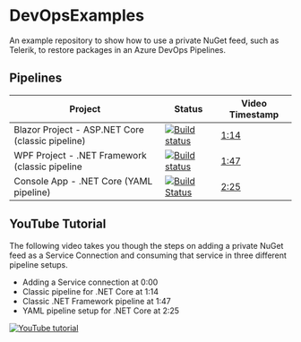 # DevOpsExamples
An example repository to show how to use a private NuGet feed, such as Telerik, to restore packages in an Azure DevOps Pipelines.

## Pipelines

| Project | Status | Video Timestamp |
|--------------|--------------------------|----------------------|
| Blazor Project - ASP.NET Core (classic pipeline) | [![Build status](https://dev.azure.com/lance/DevOps%20Examples/_apis/build/status/MyBlazorApp%20Build)](https://dev.azure.com/lance/DevOps%20Examples/_build/latest?definitionId=47) | [1:14](https://youtu.be/rUWU2n6FwgA?t=74) |
| WPF Project -  .NET Framework (classic pipeline| [![Build status](https://dev.azure.com/lance/DevOps%20Examples/_apis/build/status/MyWpfApp%20Build)](https://dev.azure.com/lance/DevOps%20Examples/_build/latest?definitionId=46) | [1:47](https://youtu.be/rUWU2n6FwgA?t=107) |
| Console App - .NET Core (YAML pipeline)  | [![Build Status](https://dev.azure.com/lance/DevOps%20Examples/_apis/build/status/LanceMcCarthy.DevOpsExamples?branchName=master)](https://dev.azure.com/lance/DevOps%20Examples/_build/latest?definitionId=45&branchName=master) | [2:25](https://youtu.be/rUWU2n6FwgA?t=145) |

## YouTube Tutorial

The following video takes you though the steps on adding a private NuGet feed as a Service Connection and consuming that service in three different pipeline setups. 
* Adding a Service connection at 0:00
* Classic pipeline for .NET Core at 1:14
* Classic .NET Framework pipeline at 1:47
* YAML pipeline setup for .NET Core at 2:25

[![YouTube tutorial](https://img.youtube.com/vi/rUWU2n6FwgA/0.jpg)](https://www.youtube.com/watch?v=rUWU2n6FwgA)


